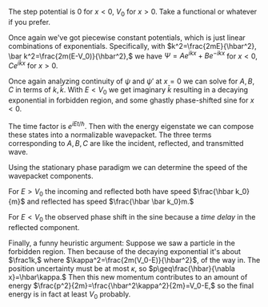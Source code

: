 The step potential is $0$ for $x<0,$ $V_0$ for $x>0$. Take a functional or whatever if you prefer.

Once again we've got piecewise constant potentials, which is just linear combinations of exponentials. Specifically, with $k^2=\frac{2mE}{\hbar^2}, \bar k^2=\frac{2m(E-V_0)}{\hbar^2},$ we have $\Psi=Ae^{ikx}+Be^{-ikx}$ for $x<0,$ $C e^{i\bar kx}$ for $x>0.$

Once again analyzing continuity of $\psi$ and $\psi'$ at $x=0$ we can solve for $A,B,C$ in terms of $k,\bar k.$ With $E<V_0$ we get imaginary $\bar k$ resulting in a decaying exponential in forbidden region, and some ghastly phase-shifted sine for $x<0.$

The time factor is $e^{iEt/\hbar}.$ Then with the energy eigenstate we can compose these states into a normalizable wavepacket. The three terms corresponding to $A,B,C$ are like the incident, reflected, and transmitted wave.

Using the stationary phase paradigm we can determine the speed of the wavepacket components. 

For $E>V_0$ the incoming and reflected both have speed $\frac{\hbar k_0}{m}$ and reflected has speed $\frac{\hbar \bar k_0}m.$ 

For $E<V_0$ the observed phase shift in the sine because a *time delay* in the reflected component.

Finally, a funny heuristic argument:
Suppose we saw a particle in the forbidden region. Then because of the decaying exponential it's about $\frac1k,$ where $\kappa^2=\frac{2m(V_0-E)}{\hbar^2}$, of the way in. The position uncertainty must be at most $\kappa,$ so $p\geq\frac{\hbar}{\nabla x}=\hbar\kappa.$ Then this new momentum contributes to an amount of energy
$\frac{p^2}{2m}=\frac{\hbar^2\kappa^2}{2m}=V_0-E,$ so the final energy is in fact at least $V_0$ probably.